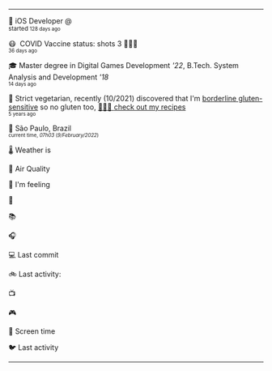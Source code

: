 
<hr/>
<p><span class="darkmode-ignore">💼&nbsp;</span><span class="itemline" id="job"><span class="new-box">iOS Developer @  &nbsp;<br/><sup> started <small class="text-muted">128 days ago </small></sup></span></span></p>
<p><span class="darkmode-ignore">😷&nbsp;</span><span class="itemline" id="vaccine"><span class="darkmode-ignore">&nbsp;</span>COVID Vaccine status: shots 3 <span class="darkmode-ignore">💉💉💉</span> &nbsp; <br/><sup><small class="text-muted">36 days ago </small></sup></span></p>
<p><span class="darkmode-ignore">🎓&nbsp;</span><span class="itemline" id="studies"><span class="new-box">Master degree in Digital Games Development <var>'22</var>, B.Tech. System Analysis and Development <var>'18</var> &nbsp;<br/><sup><small class="text-muted">14 days ago </small></sup></span></span></p>
<p><span class="darkmode-ignore">🌱&nbsp;</span><span class="itemline" id="cousine"><span class="new-box">Strict vegetarian, recently (10/2021) discovered that I'm <a class="darkmode-ignore" href="https://pubmed.ncbi.nlm.nih.gov/11374684/">borderline gluten-sensitive</a> so no gluten too, <a class="darkmode-ignore" href="https://ezequiel.app/cousine.html"><span class="darkmode-ignore">👨🏻‍🍳 </span> check out my recipes</a>&nbsp; <br/><sup><small class="text-muted">5 years ago </small></sup></span></span></p>
<p><span class="darkmode-ignore">📍&nbsp;</span><span class="itemline" id="location" style="opacity: 1;"><span class="new-box">São Paulo, Brazil   <br/><sup><small class="text-muted"> current time, <var>07h</var><var>03</var> (<var>9/February/2022</var>)</small></sup></span></span></p>
<p><span class="darkmode-ignore">🌡&nbsp;</span><span class="itemline" id="weather">Weather is&nbsp;</span></p>
<p><span class="darkmode-ignore">💨&nbsp;</span><span class="itemline" id="airquality">Air Quality&nbsp;</span></p>
<p><span class="darkmode-ignore">🧠&nbsp;</span><span class="itemline" id="mood">I'm feeling&nbsp;</span></p>
<p><span class="darkmode-ignore">📝&nbsp;</span><span class="itemline" id="todo" style="opacity: 0;">My to-do list&nbsp;</span></p>
<p><span class="darkmode-ignore">📚&nbsp;</span><span class="itemline" id="book" style="opacity: 0;">Reading&nbsp;</span></p>
<p><span class="darkmode-ignore">🎧&nbsp;</span><span class="itemline" id="lastfm" style="opacity: 0;">...&nbsp;</span></p>
<p><span class="darkmode-ignore">💻&nbsp;</span><span class="itemline" id="github">Last commit&nbsp;</span></p>
<p><span class="darkmode-ignore">🚲&nbsp;</span><span class="itemline" id="strava">Last activity:&nbsp;</span></p>
<p><span class="darkmode-ignore">📺&nbsp;</span><span class="itemline" id="tv" style="opacity: 0;">Last tv show &nbsp;</span></p>
<p><span class="darkmode-ignore">🎮&nbsp;</span><span class="itemline" id="steam" style="opacity: 0;">Last game played &nbsp;</span></p>
<p><span class="darkmode-ignore">📱&nbsp;</span><span class="itemline" id="screentime">Screen time &nbsp;</span></p>
<p><span class="darkmode-ignore">🐦&nbsp;</span><span class="itemline" id="twitter">Last activity &nbsp;</span></p>
<hr/>
